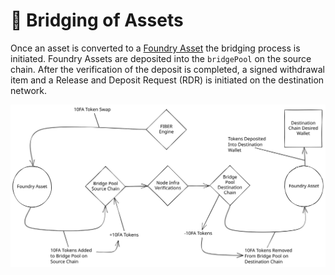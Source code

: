 # 🌁 Bridging of Assets

Once an asset is converted to a [Foundry Asset](../../../asset-types/foundry-assets.md) the bridging process is initiated. Foundry Assets are deposited into the `bridgePool` on the source chain. After the verification of the deposit is completed, a signed withdrawal item and a Release and Deposit Request (RDR) is initiated on the destination network.

<img src="../../../../../../.gitbook/assets/file.drawing (4).svg" alt="Bridging of Assets Flow" class="gitbook-drawing">
